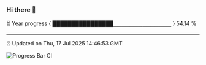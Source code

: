 ### Hi there 👋

⏳ Year progress { ████████████████▁▁▁▁▁▁▁▁▁▁▁▁▁▁ } 54.14 %

---

⏰ Updated on Thu, 17 Jul 2025 14:46:53 GMT

![Progress Bar CI](https://github.com/IshwaranRudhara/GIT-ACTION/workflows/Progress%20Bar%20CI/badge.svg)
